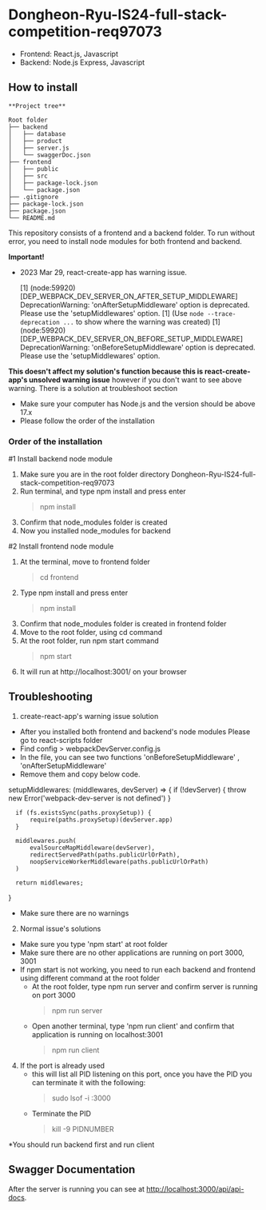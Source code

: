 # Dongheon-Ryu-IS24-full-stack-competition-req97073

* Frontend: React.js, Javascript
* Backend: Node.js Express, Javascript

## How to install 
```
**Project tree**

Root folder
├── backend
│   ├── database
│   ├── product
│   ├── server.js
│   └── swaggerDoc.json
├── frontend
│   ├── public
│   ├── src
│   ├── package-lock.json
│   └── package.json
├── .gitignore
├── package-lock.json
├── package.json
└── README.md 

```
This repository consists of a frontend and a backend folder. 
To run without error, you need to install node modules for both frontend and backend.

**Important!**
* 2023 Mar 29, react-create-app has warning issue.

	[1] (node:59920) [DEP_WEBPACK_DEV_SERVER_ON_AFTER_SETUP_MIDDLEWARE] DeprecationWarning: 'onAfterSetupMiddleware' option is deprecated. Please use the 'setupMiddlewares' option.
	[1] (Use `node --trace-deprecation ...` to show where the warning was created)
	[1] (node:59920) [DEP_WEBPACK_DEV_SERVER_ON_BEFORE_SETUP_MIDDLEWARE] DeprecationWarning: 'onBeforeSetupMiddleware' option is deprecated. Please use the 'setupMiddlewares' option.

**This doesn't affect my solution's function because this is react-create-app's unsolved warning issue** however if you don't want to see above warning. There is a solution at troubleshoot section
* Make sure your computer has Node.js and the version should be above 17.x  
* Please follow the order of the installation


### Order of the installation

#1 Install backend node module
1. Make sure you are in the root folder directory Dongheon-Ryu-IS24-full-stack-competition-req97073
2. Run terminal, and type npm install and press enter
	> npm install
3. Confirm that node_modules folder is created
4. Now you installed node_modules for backend

#2 Install frontend node module
1.  At the terminal, move to frontend folder 
      > cd frontend
2. Type npm install and press enter
	 > npm install
3.  Confirm that node_modules folder is created in frontend folder
4.  Move to the root folder, using cd command
5.  At the root folder, run npm start command
	> npm start
6. It will run at http://localhost:3001/ on your browser

## Troubleshooting 

1. create-react-app's warning issue solution

* After you installed both frontend and backend's node modules Please go to react-scripts folder
* Find config > webpackDevServer.config.js
* In the file, you can see two functions 'onBeforeSetupMiddleware' , 'onAfterSetupMiddleware'
* Remove them and copy below code.

setupMiddlewares: (middlewares, devServer) => {
      if (!devServer) {
          throw new Error('webpack-dev-server is not defined')
      }
  
      if (fs.existsSync(paths.proxySetup)) {
          require(paths.proxySetup)(devServer.app)
      }
  
      middlewares.push(
          evalSourceMapMiddleware(devServer),
          redirectServedPath(paths.publicUrlOrPath),
          noopServiceWorkerMiddleware(paths.publicUrlOrPath)
      )
  
      return middlewares;
}

* Make sure there are no warnings

2. Normal issue's solutions

* Make sure you type 'npm start' at root folder
* Make sure there are no other applications are running on port 3000, 3001
* If npm start is not working, you need to run each backend and frontend using different command at the root folder
	* At the root folder, type npm run server and confirm server is running on port 3000
		 > npm run server 
	* Open another terminal, type 'npm run client' and confirm that application is running on localhost:3001
		> npm run client
4. If the port is already used
	* this will list all PID listening on this port, once you have the PID you can terminate it with the following:
		> sudo lsof -i :3000	
	* Terminate the PID
		> kill -9 PIDNUMBER


*You should run backend first and run client


## Swagger Documentation
After the server is running you can see at [http://localhost:3000/api/api-docs](http://localhost:3000/api/api-docs).